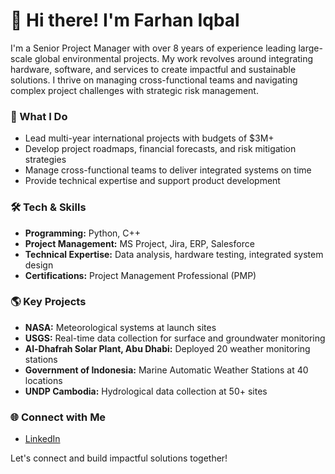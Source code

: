 # 👋 Hi there! I'm Farhan Iqbal

I'm a Senior Project Manager with over 8 years of experience leading large-scale global environmental projects. My work revolves around integrating hardware, software, and services to create impactful and sustainable solutions. I thrive on managing cross-functional teams and navigating complex project challenges with strategic risk management.

### 🚀 What I Do
- Lead multi-year international projects with budgets of $3M+
- Develop project roadmaps, financial forecasts, and risk mitigation strategies
- Manage cross-functional teams to deliver integrated systems on time
- Provide technical expertise and support product development

### 🛠️ Tech & Skills
- **Programming:** Python, C++
- **Project Management:** MS Project, Jira, ERP, Salesforce
- **Technical Expertise:** Data analysis, hardware testing, integrated system design
- **Certifications:** Project Management Professional (PMP)

### 🌎 Key Projects
- **NASA:** Meteorological systems at launch sites
- **USGS:** Real-time data collection for surface and groundwater monitoring
- **Al-Dhafrah Solar Plant, Abu Dhabi:** Deployed 20 weather monitoring stations
- **Government of Indonesia:** Marine Automatic Weather Stations at 40 locations
- **UNDP Cambodia:** Hydrological data collection at 50+ sites

### 🌐 Connect with Me
- [LinkedIn](https://www.linkedin.com/in/fiqbal17/)

Let's connect and build impactful solutions together!
